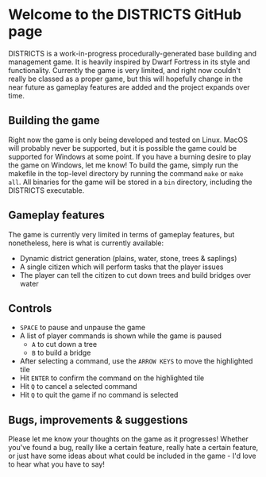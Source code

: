 # Welcome to the DISTRICTS GitHub page
DISTRICTS is a work-in-progress procedurally-generated base building and management game. It is heavily inspired by Dwarf Fortress in its style and functionality.
Currently the game is very limited, and right now couldn't really be classed as a proper game, but this will hopefully change in the near future as gameplay features are added and the project expands over time.

## Building the game
Right now the game is only being developed and tested on Linux. MacOS will probably never be supported, but it is possible the game could be supported for Windows at some point. If you have a burning desire to play the game on Windows, let me know!
To build the game, simply run the makefile in the top-level directory by running the command `make` or `make all`. All binaries for the game will be stored in a `bin` directory, including the DISTRICTS executable.

## Gameplay features
The game is currently very limited in terms of gameplay features, but nonetheless, here is what is currently available:
- Dynamic district generation (plains, water, stone, trees & saplings)
- A single citizen which will perform tasks that the player issues
- The player can tell the citizen to cut down trees and build bridges over water

## Controls
- `SPACE` to pause and unpause the game
- A list of player commands is shown while the game is paused
  - `A` to cut down a tree
  - `B` to build a bridge
- After selecting a command, use the `ARROW KEYS` to move the highlighted tile
- Hit `ENTER` to confirm the command on the highlighted tile
- Hit `Q` to cancel a selected command
- Hit `Q` to quit the game if no command is selected

## Bugs, improvements & suggestions
Please let me know your thoughts on the game as it progresses! Whether you've found a bug, really like a certain feature, really hate a certain feature, or just have some ideas about what could be included in the game - I'd love to hear what you have to say!
